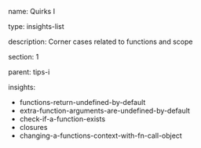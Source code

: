 name: Quirks I

type: insights-list

description: Corner cases related to functions and scope

section: 1

parent: tips-i

insights:
  - functions-return-undefined-by-default
  - extra-function-arguments-are-undefined-by-default
  - check-if-a-function-exists
  - closures
  - changing-a-functions-context-with-fn-call-object

